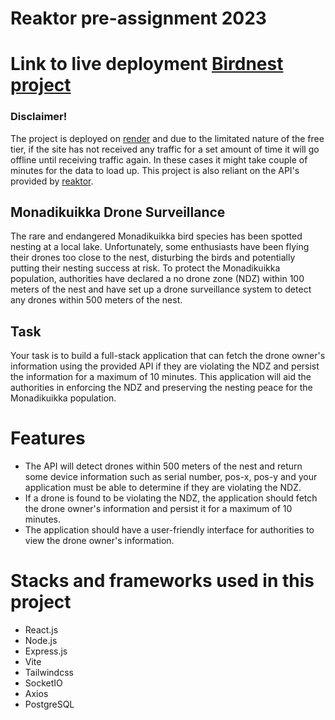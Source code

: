 # Reaktor pre-assignment 2023

# Link to live deployment [Birdnest project](https://birdnest-ndz-reaktor.onrender.com/)

### Disclaimer!
The project is deployed on [render](https://www.render.com) and due to the limitated nature of the free tier, if the site has not received any traffic for a set amount of time it will go offline until receiving traffic again. In these cases it might take couple of minutes for the data to
load up. This project is also reliant on the API's provided by [reaktor](https://www.reaktor.com).

## Monadikuikka Drone Surveillance
The rare and endangered Monadikuikka bird species has been spotted nesting at a local lake. Unfortunately, some enthusiasts have been flying their drones too close to the nest, disturbing the birds and potentially putting their nesting success at risk. To protect the Monadikuikka population, authorities have declared a no drone zone (NDZ) within 100 meters of the nest and have set up a drone surveillance system to detect any drones within 500 meters of the nest.

## Task
Your task is to build a full-stack application that can fetch the drone owner's information using the provided API if they are violating the NDZ and persist the information for a maximum of 10 minutes. This application will aid the authorities in enforcing the NDZ and preserving the nesting peace for the Monadikuikka population.

# Features
- The API will detect drones within 500 meters of the nest and return some device information such as serial number, pos-x, pos-y and your application must be able to determine if they are violating the NDZ.
- If a drone is found to be violating the NDZ, the application should fetch the drone owner's information and persist it for a maximum of 10 minutes.
- The application should have a user-friendly interface for authorities to view the drone owner's information.

# Stacks and frameworks used in this project
- React.js
- Node.js
- Express.js
- Vite
- Tailwindcss
- SocketIO
- Axios
- PostgreSQL